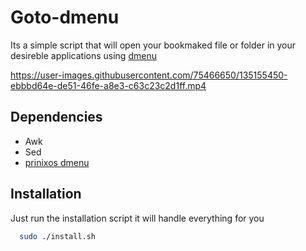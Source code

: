 # Goto-dmenu
Its a simple script that will open your bookmaked file or folder in your desireble applications using [dmenu](http://tools.suckless.org/dmenu/)

https://user-images.githubusercontent.com/75466650/135155450-ebbbd64e-de51-46fe-a8e3-c63c23c2d1ff.mp4

## Dependencies
- Awk
- Sed
- [prinixos dmenu](https://github.com/prinixos/dmenu.git)


## Installation

Just run the installation script it will handle everything for you

```bash
  sudo ./install.sh
```

